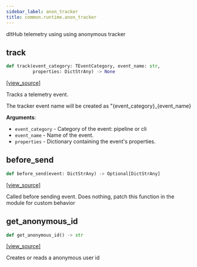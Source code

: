 ```yaml
---
sidebar_label: anon_tracker
title: common.runtime.anon_tracker
---
```


dltHub telemetry using using anonymous tracker

## track

```python
def track(event_category: TEventCategory, event_name: str,
          properties: DictStrAny) -> None
```

[[view_source]](https://github.com/dlt-hub/dlt/blob/9857029af018a582dd24da4070562f58bb7e9fc5/dlt/common/runtime/anon_tracker.py#L72)

Tracks a telemetry event.

The tracker event name will be created as "{event_category}_{event_name}

**Arguments**:

- `event_category` - Category of the event: pipeline or cli
- `event_name` - Name of the event.
- `properties` - Dictionary containing the event's properties.

## before\_send

```python
def before_send(event: DictStrAny) -> Optional[DictStrAny]
```

[[view_source]](https://github.com/dlt-hub/dlt/blob/9857029af018a582dd24da4070562f58bb7e9fc5/dlt/common/runtime/anon_tracker.py#L94)

Called before sending event. Does nothing, patch this function in the module for custom behavior

## get\_anonymous\_id

```python
def get_anonymous_id() -> str
```

[[view_source]](https://github.com/dlt-hub/dlt/blob/9857029af018a582dd24da4070562f58bb7e9fc5/dlt/common/runtime/anon_tracker.py#L114)

Creates or reads a anonymous user id

